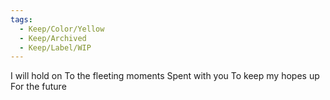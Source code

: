 ```yaml
---
tags:
  - Keep/Color/Yellow
  - Keep/Archived
  - Keep/Label/WIP
---
```


I will hold on
To the fleeting moments
Spent with you
To keep my hopes up
For the future

